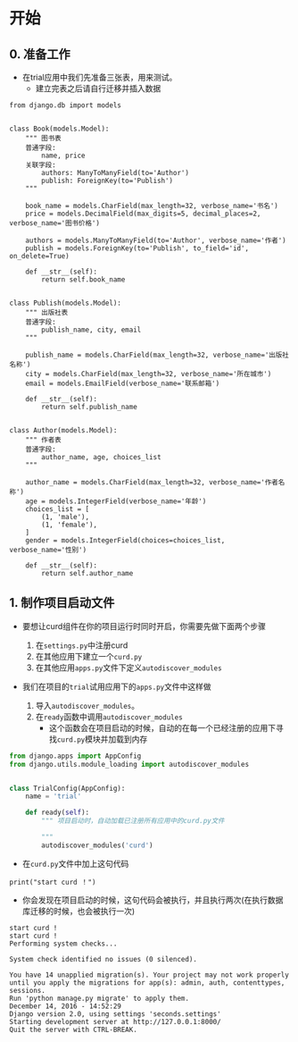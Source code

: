 # 开始

## 0. 准备工作
- 在trial应用中我们先准备三张表，用来测试。
	- 建立完表之后请自行迁移并插入数据

```
from django.db import models


class Book(models.Model):
    """ 图书表
    普通字段:
        name, price
    关联字段:
        authors: ManyToManyField(to='Author')
        publish: ForeignKey(to='Publish')
    """

    book_name = models.CharField(max_length=32, verbose_name='书名')
    price = models.DecimalField(max_digits=5, decimal_places=2, verbose_name='图书价格')

    authors = models.ManyToManyField(to='Author', verbose_name='作者')
    publish = models.ForeignKey(to='Publish', to_field='id', on_delete=True)
    
    def __str__(self):
        return self.book_name


class Publish(models.Model):
    """ 出版社表
    普通字段:
        publish_name, city, email
    """

    publish_name = models.CharField(max_length=32, verbose_name='出版社名称')
    city = models.CharField(max_length=32, verbose_name='所在城市')
    email = models.EmailField(verbose_name='联系邮箱')
    
    def __str__(self):
        return self.publish_name


class Author(models.Model):
    """ 作者表
    普通字段:
        author_name, age, choices_list
    """

    author_name = models.CharField(max_length=32, verbose_name='作者名称')
    age = models.IntegerField(verbose_name='年龄')
    choices_list = [
        (1, 'male'),
        (1, 'female'),
    ]
    gender = models.IntegerField(choices=choices_list, verbose_name='性别')
    
    def __str__(self):
        return self.author_name
```

## 1. 制作项目启动文件
- 要想让curd组件在你的项目运行时同时开启，你需要先做下面两个步骤
	1. 在`settings.py`中注册curd
	2. 在其他应用下建立一个`curd.py`
	3. 在其他应用`apps.py`文件下定义`autodiscover_modules`

- 我们在项目的`trial`试用应用下的`apps.py`文件中这样做
	1. 导入`autodiscover_modules`。
	2. 在`ready`函数中调用`autodiscover_modules`
		- 这个函数会在项目启动的时候，自动的在每一个已经注册的应用下寻找`curd.py`模块并加载到内存

```python
from django.apps import AppConfig
from django.utils.module_loading import autodiscover_modules


class TrialConfig(AppConfig):
    name = 'trial'

    def ready(self):
        """ 项目启动时，自动加载已注册所有应用中的curd.py文件

        """
        autodiscover_modules('curd')
```

- 在`curd.py`文件中加上这句代码

```
print("start curd ！") 
```

- 你会发现在项目启动的时候，这句代码会被执行，并且执行两次(在执行数据库迁移的时候，也会被执行一次)

```
start curd !
start curd !
Performing system checks...

System check identified no issues (0 silenced).

You have 14 unapplied migration(s). Your project may not work properly until you apply the migrations for app(s): admin, auth, contenttypes, sessions.
Run 'python manage.py migrate' to apply them.
December 14, 2016 - 14:52:29
Django version 2.0, using settings 'seconds.settings'
Starting development server at http://127.0.0.1:8000/
Quit the server with CTRL-BREAK.
```

